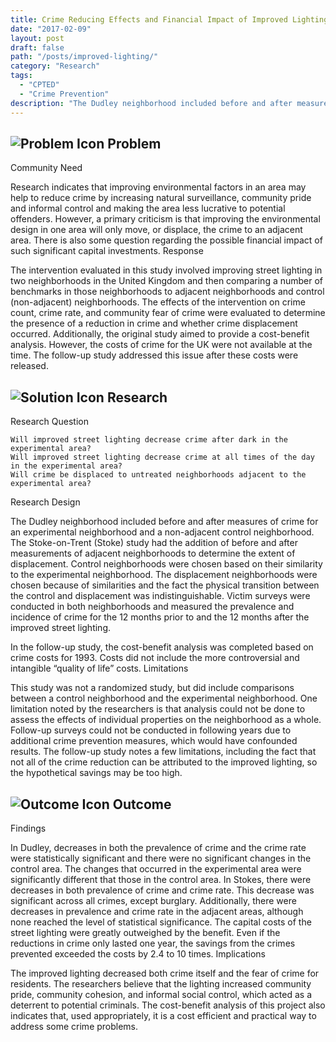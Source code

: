 ```yaml
---
title: Crime Reducing Effects and Financial Impact of Improved Lighting
date: "2017-02-09"
layout: post
draft: false
path: "/posts/improved-lighting/"
category: "Research"
tags:
  - "CPTED"
  - "Crime Prevention"
description: "The Dudley neighborhood included before and after measures of crime for an experimental neighborhood and a non-adjacent control neighborhood."
---
```

## ![Problem Icon](https://github.com/google/material-design-icons/raw/master/alert/1x_web/ic_error_outline_black_48dp.png "Problem") Problem

Community Need

Research indicates that improving environmental factors in an area may help to reduce crime by increasing natural surveillance, community pride and informal control and making the area less lucrative to potential offenders. However, a primary criticism is that improving the environmental design in one area will only move, or displace, the crime to an adjacent area. There is also some question regarding the possible financial impact of such significant capital investments.
Response

The intervention evaluated in this study involved improving street lighting in two neighborhoods in the United Kingdom and then comparing a number of benchmarks in those neighborhoods to adjacent neighborhoods and control (non-adjacent) neighborhoods. The effects of the intervention on crime count, crime rate, and community fear of crime were evaluated to determine the presence of a reduction in crime and whether crime displacement occurred. Additionally, the original study aimed to provide a cost-benefit analysis. However, the costs of crime for the UK were not available at the time. The follow-up study addressed this issue after these costs were released.

## ![Solution Icon](https://github.com/google/material-design-icons/raw/master/action/1x_web/ic_lightbulb_outline_black_48dp.png "Solution") Research

Research Question

    Will improved street lighting decrease crime after dark in the experimental area?
    Will improved street lighting decrease crime at all times of the day in the experimental area?
    Will crime be displaced to untreated neighborhoods adjacent to the experimental area?

Research Design

The Dudley neighborhood included before and after measures of crime for an experimental neighborhood and a non-adjacent control neighborhood. The Stoke-on-Trent (Stoke) study had the addition of before and after measurements of adjacent neighborhoods to determine the extent of displacement. Control neighborhoods were chosen based on their similarity to the experimental neighborhood. The displacement neighborhoods were chosen because of similarities and the fact the physical transition between the control and displacement was indistinguishable. Victim surveys were conducted in both neighborhoods and measured the prevalence and incidence of crime for the 12 months prior to and the 12 months after the improved street lighting.

In the follow-up study, the cost-benefit analysis was completed based on crime costs for 1993. Costs did not include the more controversial and intangible “quality of life” costs.
Limitations

This study was not a randomized study, but did include comparisons between a control neighborhood and the experimental neighborhood. One limitation noted by the researchers is that analysis could not be done to assess the effects of individual properties on the neighborhood as a whole. Follow-up surveys could not be conducted in following years due to additional crime prevention measures, which would have confounded results. The follow-up study notes a few limitations, including the fact that not all of the crime reduction can be attributed to the improved lighting, so the hypothetical savings may be too high.

## ![Outcome Icon](https://github.com/google/material-design-icons/raw/master/action/1x_web/ic_view_list_black_48dp.png "Outcome") Outcome

Findings

In Dudley, decreases in both the prevalence of crime and the crime rate were statistically significant and there were no significant changes in the control area. The changes that occurred in the experimental area were significantly different that those in the control area.
In Stokes, there were decreases in both prevalence of crime and crime rate. This decrease was significant across all crimes, except burglary. Additionally, there were decreases in prevalence and crime rate in the adjacent areas, although none reached the level of statistical significance.
The capital costs of the street lighting were greatly outweighed by the benefit. Even if the reductions in crime only lasted one year, the savings from the crimes prevented exceeded the costs by 2.4 to 10 times.
Implications

The improved lighting decreased both crime itself and the fear of crime for residents. The researchers believe that the lighting increased community pride, community cohesion, and informal social control, which acted as a deterrent to potential criminals. The cost-benefit analysis of this project also indicates that, used appropriately, it is a cost efficient and practical way to address some crime problems.